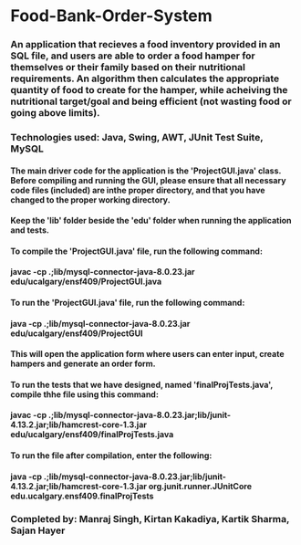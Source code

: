 # Food-Bank-Order-System
### An application that recieves a food inventory provided in an SQL file, and users are able to order a food hamper for themselves or their family based on their nutritional requirements. An algorithm then calculates the appropriate quantity of food to create for the hamper, while acheiving the nutritional target/goal and being efficient (not wasting food or going above limits). 
### Technologies used: Java, Swing, AWT, JUnit Test Suite, MySQL

#### The main driver code for the application is the 'ProjectGUI.java' class. Before compiling and running the GUI, please ensure that all necessary code files (included) are inthe proper directory, and that you have changed to the proper working directory.

#### Keep the 'lib' folder beside the 'edu' folder when running the application and tests.

#### To compile the 'ProjectGUI.java' file, run the following command:

#### javac -cp .;lib/mysql-connector-java-8.0.23.jar edu/ucalgary/ensf409/ProjectGUI.java

#### To run the 'ProjectGUI.java' file, run the following command:

#### java -cp .;lib/mysql-connector-java-8.0.23.jar edu/ucalgary/ensf409/ProjectGUI

#### This will open the application form where users can enter input, create hampers and generate an order form.

#### To run the tests that we have designed, named 'finalProjTests.java', compile thhe file using this command:

#### javac -cp .;lib/mysql-connector-java-8.0.23.jar;lib/junit-4.13.2.jar;lib/hamcrest-core-1.3.jar edu/ucalgary/ensf409/finalProjTests.java

#### To run the file after compilation, enter the following:

#### java -cp .;lib/mysql-connector-java-8.0.23.jar;lib/junit-4.13.2.jar;lib/hamcrest-core-1.3.jar org.junit.runner.JUnitCore edu.ucalgary.ensf409.finalProjTests

### Completed by: Manraj Singh, Kirtan Kakadiya, Kartik Sharma, Sajan Hayer

